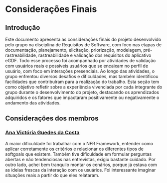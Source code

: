 # Considerações Finais

## Introdução 

Este documento apresenta as considerações finais do projeto desenvolvido pelo grupo na disciplina de Requisitos de Software, com foco nas etapas de documentação, planejamento, elicitação, priorização, modelagem, pré-rastreabilidade, rastreabilidade e validação dos requisitos do aplicativo eGDF. Todo esse processo foi acompanhado por atividades de validação com usuários reais e possíveis usuários que se encaixam no perfil de usuário, com foco em interações presenciais. Ao longo das atividades, o grupo enfrentou diversos desafios e dificuldades, mas também identificou facilidades que contribuíram para a realização do trabalho. Esta seção tem como objetivo refletir sobre a experiência vivenciada por cada integrante do grupo durante o desenvolvimento do projeto, destacando os aprendizados adquiridos e os fatores que impactaram positivamente ou negativamente o andamento das atividades.

## Considerações dos membros

### [Ana Victória Guedes da Costa](https://github.com/navicg)

A maior dificuldade foi trabalhar com o NFR Framework, entender como aplicar corretamente os critérios e relacionar os diferentes tipos de softgoals que existem. Também tive dificuldade em formular perguntas abertas e não tendenciosas nas entrevistas, exigiu bastante cuidado.
Por outro lado, achei bem tranquilo montar os cenários, porque já estava com as ideias frescas da interação com os usuários. Foi interessante imaginar situações reais a partir do que eles relataram.

